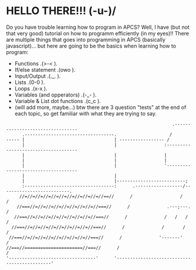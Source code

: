# HELLO THERE!!! (-u-)/
Do you have trouble learning how to program in APCS? Well, I have (but not that very good) tutorial on how to programm efficiently (in my eyes)!!
There are multiple things that goes into programming in APCS (basically javascript)... but here are going to be the basics when learning how to program:
- Functions .(>-< ).
- If/else statement .(owo ).
- Input/Output .(._. ).
- Lists .(0-0 ).
- Loops .(x-x ).
- Variables (and opperators) .(-_- ).
- Variable & List dot functions .(c_c ).
- (will add more, maybe...)
btw there are 3 question "tests" at the end of each topic, so get familiar with what they are trying to say.


```
                                                               .---------------------------------
      .----------------------------------.                    /                                   
----- |                                  | ----------------- /                                    
      |                                  |                  :------------------------------------
      |                                  |                  |                                    
      |                                  |                  |                                    
      |                                  |                  '------------------------------------
      |                                  |
      |                                  |--------------------------;
      :----------------------------------:      .------------------/--------------------------.
     //=//=//=//=//=//=//=//=//=//=//==//      /                  /                          /
    //===//=//=//=//=//=//=//=//=//===//      /              .---;---.                      /
   //===//=//=//=//=//=//=//=//=//===//      /              /   /   /                      /
  //===//=//=//=//=//=//=//=//=//===//      /              /       /                      /
 //===//=//=//=//=//=//=//=//=//===//      /              '-------'                      /
//===//======================//===//      /                                             /
'---------------------------------'      '---------------------------------------------'
```
